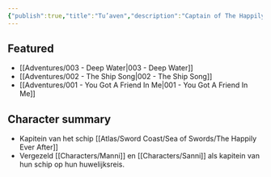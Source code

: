 ```yaml
---
{"publish":true,"title":"Tu’aven","description":"Captain of The Happily Ever After","created":"2025-07-21T12:35:45.640+02:00","modified":"2025-07-21T12:35:45.640+02:00","published":"2025-07-21T12:35:45.640+02:00","cssclasses":""}
---
```


## Featured
- [[Adventures/003 - Deep Water\|003 - Deep Water]]
- [[Adventures/002 - The Ship Song\|002 - The Ship Song]]
- [[Adventures/001 - You Got A Friend In Me\|001 - You Got A Friend In Me]]

## Character summary
- Kapitein van het schip [[Atlas/Sword Coast/Sea of Swords/The Happily Ever After]]
- Vergezeld [[Characters/Manni]] en [[Characters/Sanni]] als kapitein van hun schip op hun huwelijksreis.
